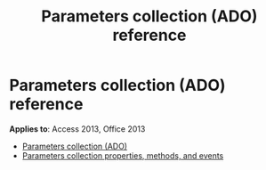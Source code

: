 ﻿---
title: Parameters collection (ADO) reference
TOCTitle: Parameters collection (ADO)
ms:assetid: ac05170e-6add-4eb1-bfd1-52594359882f
ms:mtpsurl: https://msdn.microsoft.com/library/JJ249799(v=office.15)
ms:contentKeyID: 48546990
ms.date: 09/18/2015
mtps_version: v=office.15
---

# Parameters collection (ADO) reference

**Applies to**: Access 2013, Office 2013

- [Parameters collection (ADO)](parameters-collection-ado.md)
- [Parameters collection properties, methods, and events](parameters-collection-properties-methods-and-events.md)

